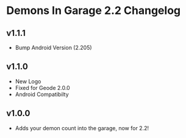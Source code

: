 # Demons In Garage 2.2 Changelog
## v1.1.1
- Bump Android Version (2.205)
## v1.1.0
- New Logo
- Fixed for Geode 2.0.0
- Android Compatibilty
## v1.0.0
- Adds your demon count into the garage, now for 2.2!